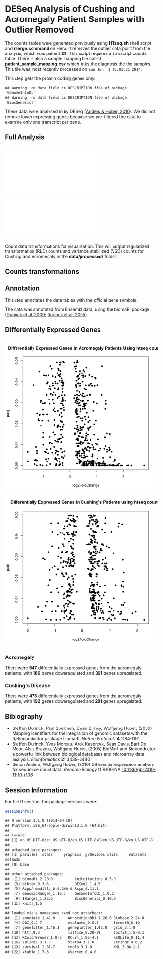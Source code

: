 DESeq Analysis of Cushing and Acromegaly Patient Samples with Outlier Removed
===============================================================================




The counts tables were generated previously using  **HTseq.sh** shell script and **merge.command** on Hera.  It removes the outlier data point from the analysis, which was patient **29**.
This script requires a transcript counts table.  There is also a sample mapping file called **patient_sample_mapping.csv** which links the diagnosis the the samples.  This file was most recently processed on ``Sun Jun  1 15:01:31 2014``.




This step gets the protein coding genes only.


```
## Warning: no date field in DESCRIPTION file of package 'GenomeInfoDb'
## Warning: no date field in DESCRIPTION file of package 'BiocGenerics'
```





These data were analysed in  by DESeq (<a href="http://dx.doi.org/10.1186/gb-2010-11-10-r106">Anders & Huber, 2010</a>). We did not remove lower expressing genes because we pre-filtered the data to examine only one transcript per gene.  

Full Analysis
--------------

![plot of chunk deseq-analysis](figure/deseq-analysis1.pdf) ![plot of chunk deseq-analysis](figure/deseq-analysis2.pdf) 


Count data transformations for visualization. This will output regularized transformation (RLD) counts and variance stabilized (VSD) counts for Cushing and Acromegaly in the **data/processed/** folder.

Counts transformations
-------------------



Annotation
-------------

This step annotates the data tables with the official gene symbols.




The data was annotated from Ensembl data, using the biomaRt package (<a href="">Durinck et al. 2009</a>; <a href="">Durinck et al. 2005</a>).

Differentially Expressed Genes
--------------------------------
![plot of chunk differentially-expressed](figure/differentially-expressed1.png) ![plot of chunk differentially-expressed](figure/differentially-expressed2.png) 


### Acromegaly

There were **547** differentially expressed genes from the acromegaly patients, with **186** genes downregulated and **361** genes upregulated.

### Cushing's Disease

There were **473** differentially expressed genes from the acromegaly patients, with **192** genes downregulated and **281** genes upregulated.


Bibiography
------------

- Steffen Durinck, Paul Spellman, Ewan Birney, Wolfgang Huber,   (2009) Mapping identifiers for the integration of genomic datasets with the R/Bioconductor package biomaRt.  <em>Nature Protocols</em>  <strong>4</strong>  1184-1191
- Steffen Durinck, Yves Moreau, Arek Kasprzyk, Sean Davis, Bart  De Moor, Alvis Brazma, Wolfgang Huber,   (2005) BioMart and Bioconductor: a powerful link between biological databases and microarray data analysis.  <em>Bioinformatics</em>  <strong>21</strong>  3439-3440
- Simon Anders, Wolfgang Huber,   (2010) Differential expression analysis for sequence count data.  <em>Genome Biology</em>  <strong>11</strong>  R106-NA  <a href="http://dx.doi.org/10.1186/gb-2010-11-10-r106">10.1186/gb-2010-11-10-r106</a>


Session Information
-------------------

For the R session, the package versions were:

```r
sessionInfo()
```

```
## R version 3.1.0 (2014-04-10)
## Platform: x86_64-apple-darwin13.1.0 (64-bit)
## 
## locale:
## [1] en_US.UTF-8/en_US.UTF-8/en_US.UTF-8/C/en_US.UTF-8/en_US.UTF-8
## 
## attached base packages:
## [1] parallel  stats     graphics  grDevices utils     datasets  methods  
## [8] base     
## 
## other attached packages:
##  [1] biomaRt_2.20.0          knitcitations_0.5-0    
##  [3] bibtex_0.3-6            DESeq2_1.4.5           
##  [5] RcppArmadillo_0.4.300.0 Rcpp_0.11.1            
##  [7] GenomicRanges_1.16.3    GenomeInfoDb_1.0.2     
##  [9] IRanges_1.22.6          BiocGenerics_0.10.0    
## [11] knitr_1.5              
## 
## loaded via a namespace (and not attached):
##  [1] annotate_1.42.0      AnnotationDbi_1.26.0 Biobase_2.24.0      
##  [4] DBI_0.2-7            evaluate_0.5.5       formatR_0.10        
##  [7] genefilter_1.46.1    geneplotter_1.42.0   grid_3.1.0          
## [10] httr_0.3             lattice_0.20-29      locfit_1.5-9.1      
## [13] RColorBrewer_1.0-5   RCurl_1.95-4.1       RSQLite_0.11.4      
## [16] splines_3.1.0        stats4_3.1.0         stringr_0.6.2       
## [19] survival_2.37-7      tools_3.1.0          XML_3.98-1.1        
## [22] xtable_1.7-3         XVector_0.4.0
```

